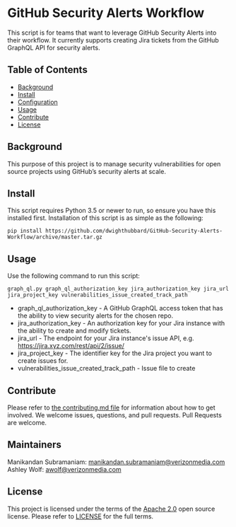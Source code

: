 
# GitHub Security Alerts Workflow

This script is for teams that want to leverage GitHub Security Alerts into their workflow. It currently supports creating Jira tickets from the GitHub GraphQL API for security alerts. 

## Table of Contents

- [Background](#background)
- [Install](#install)
- [Configuration](#configuration)
- [Usage](#usage)
- [Contribute](#contribute)
- [License](#license)

## Background

This purpose of this project is to manage security vulnerabilities for open source projects using GitHub’s security alerts at scale.

## Install

This script requires Python 3.5 or newer to run, so ensure you have this installed first. 
Installation of this script is as simple as the following:

```console
pip install https://github.com/dwighthubbard/GitHub-Security-Alerts-Workflow/archive/master.tar.gz
```

## Usage

Use the following command to run this script:

`graph_ql.py graph_ql_authorization_key jira_authorization_key jira_url jira_project_key vulnerabilities_issue_created_track_path`

* graph_ql_authorization_key - A GitHub GraphQL access token that has the ability to view security alerts for the chosen repo.
* jira_authorization_key - An authorization key for your Jira instance with the ability to create and modify tickets.
* jira_url - The endpoint for your Jira instance's issue API, e.g. https://jira.xyz.com/rest/api/2/issue/
* jira_project_key - The identifier key for the Jira project you want to create issues for.
* vulnerabilities_issue_created_track_path - Issue file to create

## Contribute

Please refer to [the contributing.md file](Contributing.md) for information about how to get involved. We welcome issues, questions, and pull requests. Pull Requests are welcome.

## Maintainers
Manikandan Subramaniam: manikandan.subramaniam@verizonmedia.com
Ashley Wolf: awolf@verizonmedia.com

## License

This project is licensed under the terms of the [Apache 2.0](LICENSE-Apache-2.0) open source license. Please refer to [LICENSE](LICENSE) for the full terms.
